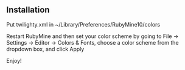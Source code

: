 Installation
----------------

Put twilighty.xml in  ~/Library/Preferences/RubyMine10/colors

Restart RubyMine and then set your color scheme by going to File -> Settings -> Editor -> Colors & Fonts, choose a color scheme from the dropdown box, and click Apply

Enjoy!


